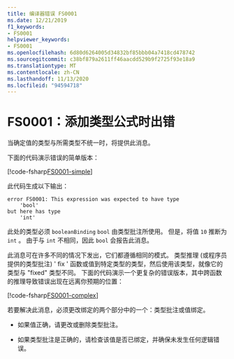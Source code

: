 ```yaml
---
title: 编译器错误 FS0001
ms.date: 12/21/2019
f1_keywords:
- FS0001
helpviewer_keywords:
- FS0001
ms.openlocfilehash: 6d80d6264005d34832bf85bbb04a7418cd478742
ms.sourcegitcommit: c38bf879a2611ff46aacdd529b9f2725f93e18a9
ms.translationtype: MT
ms.contentlocale: zh-CN
ms.lasthandoff: 11/13/2020
ms.locfileid: "94594718"
---
```

# <a name="fs0001-error-from-adding-type-equation"></a>FS0001：添加类型公式时出错

当确定值的类型与所需类型不统一时，将提供此消息。

下面的代码演示错误的简单版本：

[!code-fsharp[FS0001-simple](~/samples/snippets/fsharp/compiler-messages/fs0001.fsx#L2)]

此代码生成以下输出：

```text
error FS0001: This expression was expected to have type
    'bool'
but here has type
    'int'
```

此处的类型必须 `booleanBinding` `bool` 由类型批注所使用。 但是，将值 `10` 推断为 `int` 。 由于与 `int` 不相同，因此 `bool` 会报告此消息。

此消息可在许多不同的情况下发出，它们都遵循相同的模式。 类型推理 (或程序员提供的类型批注) ' fix ' 函数或值到特定类型的类型，然后使用该类型，就像它的类型与 "fixed" 类型不同。  下面的代码演示一个更复杂的错误版本，其中跨函数的推理导致错误出现在远离你预期的位置：

[!code-fsharp[FS0001-complex](~/samples/snippets/fsharp/compiler-messages/fs0001.fsx#L5-L26)]

若要解决此消息，必须更改绑定的两个部分中的一个：类型批注或值绑定。

- 如果值正确，请更改或删除类型批注。

- 如果类型批注是正确的，请检查该值是否已绑定，并确保未发生任何逻辑错误。
